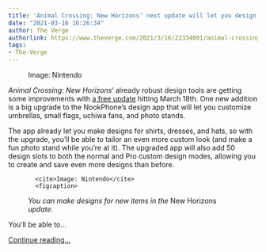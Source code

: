 ```yaml
---
title: 'Animal Crossing: New Horizons’ next update will let you design a custom umbrella'
date: "2021-03-16 16:26:34"
author: The Verge
authorlink: https://www.theverge.com/2021/3/16/22334001/animal-crossing-new-horizons-update-design-umbrella-app-whoopee-cushion
tags:
- The-Verge
---
```

<figure>
      <img alt="" src="https://cdn.vox-cdn.com/thumbor/6f5kIMRAHNc96JrZqaBA3G2Lilo=/63x0:738x450/1310x873/cdn.vox-cdn.com/uploads/chorus_image/image/68975632/800x450_Custom_design_umbrella.0.jpeg" />
        <figcaption>Image: Nintendo</figcaption>
    </figure>

  <p id="pPW2l6"><em>Animal Crossing: New Horizons</em>’<em> </em>already robust design tools are getting some improvements with <a href="https://www.nintendo.com/whatsnew/detail/2021/free-update-for-animal-crossing-new-horizons-delivers-new-content/">a free update</a> hitting March 18th. One new addition is a big upgrade to the NookPhone’s design app that will let you customize umbrellas, small flags, uchiwa fans, and photo stands.</p>
<p id="binxxf">The app already let you make designs for shirts, dresses, and hats, so with the upgrade, you’ll be able to tailor an even more custom look (and make a fun photo stand while you’re at it). The upgraded app will also add 50 design slots to both the normal and Pro custom design modes, allowing you to create and save even more designs than before.</p>
  <figure class="e-image">
        
      <cite>Image: Nintendo</cite>
      <figcaption>
<em>You can make designs for new items in the </em>New Horizons<em> update.</em>
</figcaption>
  </figure>
<p id="iadrWn">You’ll be able to...</p>
  <p>
    <a href="https://www.theverge.com/2021/3/16/22334001/animal-crossing-new-horizons-update-design-umbrella-app-whoopee-cushion">Continue reading&hellip;</a>
  </p>